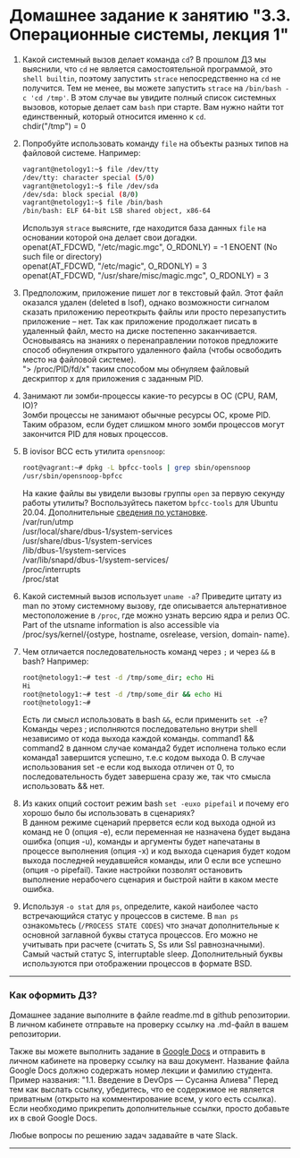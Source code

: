 # Домашнее задание к занятию "3.3. Операционные системы, лекция 1"

1. Какой системный вызов делает команда `cd`? В прошлом ДЗ мы выяснили, что `cd` не является самостоятельной  программой, это `shell builtin`, поэтому запустить `strace` непосредственно на `cd` не получится. Тем не менее, вы можете запустить `strace` на `/bin/bash -c 'cd /tmp'`. В этом случае вы увидите полный список системных вызовов, которые делает сам `bash` при старте. Вам нужно найти тот единственный, который относится именно к `cd`.  
   chdir("/tmp")                           = 0
1. Попробуйте использовать команду `file` на объекты разных типов на файловой системе. Например:
    ```bash
    vagrant@netology1:~$ file /dev/tty
    /dev/tty: character special (5/0)
    vagrant@netology1:~$ file /dev/sda
    /dev/sda: block special (8/0)
    vagrant@netology1:~$ file /bin/bash
    /bin/bash: ELF 64-bit LSB shared object, x86-64
    ```
    Используя `strace` выясните, где находится база данных `file` на основании которой она делает свои догадки.  
openat(AT_FDCWD, "/etc/magic.mgc", O_RDONLY) = -1 ENOENT (No such file or directory)  
openat(AT_FDCWD, "/etc/magic", O_RDONLY) = 3  
openat(AT_FDCWD, "/usr/share/misc/magic.mgc", O_RDONLY) = 3   
1. Предположим, приложение пишет лог в текстовый файл. Этот файл оказался удален (deleted в lsof), однако возможности сигналом сказать приложению переоткрыть файлы или просто перезапустить приложение – нет. Так как приложение продолжает писать в удаленный файл, место на диске постепенно заканчивается. Основываясь на знаниях о перенаправлении потоков предложите способ обнуления открытого удаленного файла (чтобы освободить место на файловой системе).  
   "> /proc/PID/fd/x" таким способом мы обнуляем файловый дескриптор х для приложения с заданным PID.
1. Занимают ли зомби-процессы какие-то ресурсы в ОС (CPU, RAM, IO)?  
Зомби процессы не занимают обычные ресурсы ОС, кроме PID. Таким образом, если будет слишком много зомби процессов могут закончится PID для новых процессов.
   
1. В iovisor BCC есть утилита `opensnoop`:
    ```bash
    root@vagrant:~# dpkg -L bpfcc-tools | grep sbin/opensnoop
    /usr/sbin/opensnoop-bpfcc
    ```
    На какие файлы вы увидели вызовы группы `open` за первую секунду работы утилиты? Воспользуйтесь пакетом `bpfcc-tools` для Ubuntu 20.04. Дополнительные [сведения по установке](https://github.com/iovisor/bcc/blob/master/INSTALL.md).  
/var/run/utmp  
/usr/local/share/dbus-1/system-services  
/usr/share/dbus-1/system-services  
/lib/dbus-1/system-services  
/var/lib/snapd/dbus-1/system-services/  
/proc/interrupts  
/proc/stat
1. Какой системный вызов использует `uname -a`? Приведите цитату из man по этому системному вызову, где описывается альтернативное местоположение в `/proc`, где можно узнать версию ядра и релиз ОС.  
   Part of the utsname information is also accessible via /proc/sys/kernel/{ostype, hostname, osrelease,  version,  domain‐
       name}.
1. Чем отличается последовательность команд через `;` и через `&&` в bash? Например:
    ```bash
    root@netology1:~# test -d /tmp/some_dir; echo Hi
    Hi
    root@netology1:~# test -d /tmp/some_dir && echo Hi
    root@netology1:~#
    ```
    Есть ли смысл использовать в bash `&&`, если применить `set -e`?  
   Команды через ; исполняются последовательно внутри shell независимо от кода выхода каждой команды.  command1 && command2 в данном случае команда2 будет исполнена только если команда1 завершится успешно, т.е.с кодом выхода 0. В случае использования set -e если код выхода отличен от 0, то последовательность будет завершена сразу же, так что смысла использовать && нет.
1. Из каких опций состоит режим bash `set -euxo pipefail` и почему его хорошо было бы использовать в сценариях?  
   В данном режиме сценарий прервется если код выхода одной из команд не 0 (опция -e), если переменная не назначена будет выдана ошибка (опция -u), команды и аргументы будет напечатаны в процессе выполнения (опция -x) и код выхода сценария будет кодом выхода последней неудавшейся команды, или 0 если все успешно (опция -o pipefail). Такие настройки позволят остановить выполнение нерабочего сценария и быстрой найти в каком месте ошибка. 
1. Используя `-o stat` для `ps`, определите, какой наиболее часто встречающийся статус у процессов в системе. В `man ps` ознакомьтесь (`/PROCESS STATE CODES`) что значат дополнительные к основной заглавной буквы статуса процессов. Его можно не учитывать при расчете (считать S, Ss или Ssl равнозначными).  
Самый частый статус S, interruptable sleep. Дополнительный буквы используются при отображении процессов в формате BSD.

 
 ---

### Как оформить ДЗ?

Домашнее задание выполните в файле readme.md в github репозитории. В личном кабинете отправьте на проверку ссылку на .md-файл в вашем репозитории.

Также вы можете выполнить задание в [Google Docs](https://docs.google.com/document/u/0/?tgif=d) и отправить в личном кабинете на проверку ссылку на ваш документ.
Название файла Google Docs должно содержать номер лекции и фамилию студента. Пример названия: "1.1. Введение в DevOps — Сусанна Алиева"
Перед тем как выслать ссылку, убедитесь, что ее содержимое не является приватным (открыто на комментирование всем, у кого есть ссылка). 
Если необходимо прикрепить дополнительные ссылки, просто добавьте их в свой Google Docs.

Любые вопросы по решению задач задавайте в чате Slack.

---

